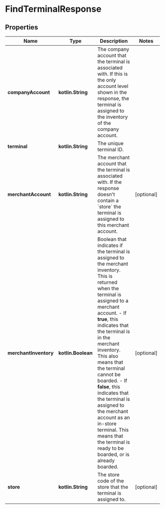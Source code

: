
# FindTerminalResponse

## Properties
Name | Type | Description | Notes
------------ | ------------- | ------------- | -------------
**companyAccount** | **kotlin.String** | The company account that the terminal is associated with. If this is the only account level shown in the response, the terminal is assigned to the inventory of the company account. | 
**terminal** | **kotlin.String** | The unique terminal ID. | 
**merchantAccount** | **kotlin.String** | The merchant account that the terminal is associated with. If the response doesn&#39;t contain a &#x60;store&#x60; the terminal is assigned to this merchant account. |  [optional]
**merchantInventory** | **kotlin.Boolean** | Boolean that indicates if the terminal is assigned to the merchant inventory. This is returned when the terminal is assigned to a merchant account.  - If **true**, this indicates that the terminal is in the merchant inventory. This also means that the terminal cannot be boarded.  - If **false**, this indicates that the terminal is assigned to the merchant account as an in-store terminal. This means that the terminal is ready to be boarded, or is already boarded. |  [optional]
**store** | **kotlin.String** | The store code of the store that the terminal is assigned to. |  [optional]



